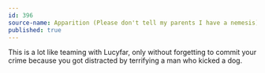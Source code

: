 ```yaml
---
id: 396
source-name: Apparition (Please don't tell my parents I have a nemesis)
published: true
---
```

This is a lot like teaming with Lucyfar, only without forgetting to commit your crime because you got distracted by terrifying a man who kicked a dog.
